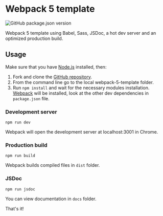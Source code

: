 # Webpack 5 template
![GitHub package.json version](https://img.shields.io/github/package-json/v/marcellosurdi/Webpack5Template)

Webpack 5 template using Babel, Sass, JSDoc, a hot dev server and an optimized production build.

## Usage
Make sure that you have [Node.js](http://nodejs.org/) installed, then:
1. Fork and clone the [GitHub repository](https://github.com/marcellosurdi/Webpack5Template).
2. From the command line go to the local webpack-5-template folder.
3. Run `npm install` and wait for the necessary modules installation. [Webpack](https://webpack.js.org/guides/installation/#root) will be installed, look at the other dev dependencies in `package.json` file.

### Development server
```
npm run dev
```
Webpack will open the development server at localhost:3001 in Chrome.

### Production build
```
npm run build
```
Webpack builds compiled files in `dist` folder.

### JSDoc
```
npm run jsdoc
```
 You can view documentation in `docs` folder.

 That's it!
